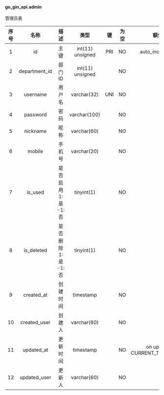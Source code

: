 #### go_gin_api.admin 
管理员表

| 序号 | 名称 | 描述 | 类型 | 键 | 为空 | 额外 | 默认值 |
| :--: | :--: | :--: | :--: | :--: | :--: | :--: | :--: |
| 1 | id | 主键 | int(11) unsigned | PRI | NO | auto_increment |  |
| 2 | department_id | 部门ID | int(11) unsigned |  | NO |  | 0 |
| 3 | username | 用户名 | varchar(32) | UNI | NO |  |  |
| 4 | password | 密码 | varchar(100) |  | NO |  |  |
| 5 | nickname | 昵称 | varchar(60) |  | NO |  |  |
| 6 | mobile | 手机号 | varchar(20) |  | NO |  |  |
| 7 | is_used | 是否启用 1:是  -1:否 | tinyint(1) |  | NO |  | 1 |
| 8 | is_deleted | 是否删除 1:是  -1:否 | tinyint(1) |  | NO |  | -1 |
| 9 | created_at | 创建时间 | timestamp |  | NO |  | CURRENT_TIMESTAMP |
| 10 | created_user | 创建人 | varchar(60) |  | NO |  |  |
| 11 | updated_at | 更新时间 | timestamp |  | NO | on update CURRENT_TIMESTAMP | CURRENT_TIMESTAMP |
| 12 | updated_user | 更新人 | varchar(60) |  | NO |  |  |
